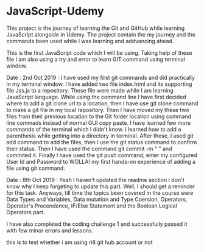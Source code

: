 # JavaScript-Udemy
This project is the journey of learning the Git and GitHub while learning JavaScript alongside in Udemy. The project contain the my journey and the commands been used while I was learning and addvancing ahead.

This is the first JavaScript code which I will be using. Taking help of these file I am also using a try and error to learn GIT command using terminal window.

Date : 2nd Oct 2019 : I have used my first git commands and did practically in my terminal window. I have added two file index.html and its supporting file Jss.js to a repository. These file were made while I am learning JavaScript language. While using the command line I have first decided where to add a git clone url to a location, then I have use git clone <url> command to make a git file in my local repository. Then I have moved my these two files from their previous location to the Git folder location using command line commads instead of normal GUI copy paste. I have learned few more commands of the terminal which I didn't know. I learned how to add a parenthesis while getting into a directory in terminal. After these, I used git add command to add the files, then I use the git status command to confirm their status. Then I have used the command git commit -m " <message>" and commited it. Finally I have used the git push command, enter my configured User Id and Password to WOLLA! my first hands-on experience of adding a file using git command.
  
  
Date : 8th Oct 2019 : Yeah I haven't updated the readme section I don't know why I keep forgeting to update this part. Well, I should get a reminder for this task. Anyways, till time the topics been covered in the course were Data Types and Variables, Data mutation and Type Coersion, Operators, Operator's Precendence, IF/Else Statement and the Boolean Logical Operators part.

I have also completed the coding challenge 1 and successfully passed it with few minor errors and lessons.



this is to test whether i am using ri8 git hub account or not
